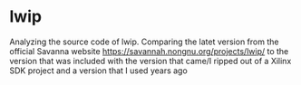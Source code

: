 # lwip

Analyzing the source code of lwip.  Comparing the latet version from the official Savanna website https://savannah.nongnu.org/projects/lwip/ 
to the version that was included with the version that came/I ripped out of a Xilinx SDK project and a version that I used years ago
